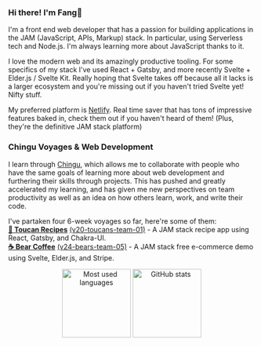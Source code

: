### Hi there! I'm Fang🦁

I'm a front end web developer that has a passion for building applications in the JAM (JavaScript, APIs, Markup) stack. In particular, using Serverless tech and Node.js. I'm always learning more about JavaScript thanks to it.

I love the modern web and its amazingly productive tooling. For some specifics of my stack I've used React + Gatsby, and more recently Svelte + Elder.js / Svelte Kit. Really hoping that Svelte takes off because all it lacks is a larger ecosystem and you're missing out if you haven't tried Svelte yet! Nifty stuff.

My preferred platform is [Netlify](https://www.netlify.com/). Real time saver that has tons of impressive features baked in, check them out if you haven't heard of them! (Plus, they're the definitive JAM stack platform) 

### Chingu Voyages & Web Development

I learn through [Chingu](https://www.chingu.io/), which allows me to collaborate with people who have the same goals of learning more about web development and furthering their skills through projects. This has pushed and greatly accelerated my learning, and has given me new perspectives on team productivity as well as an idea on how others learn, work, and write their code. 

I've partaken four 6-week voyages so far, here're some of them:  
[**📃 Toucan Recipes**](https://toucanrecipes.netlify.app/) [(v20-toucans-team-01)](https://github.com/chingu-voyages/v20-toucans-team-01)  - A JAM stack recipe app using React, Gatsby, and Chakra-UI.  
[**☕ Bear Coffee**](https://bearcoffee.netlify.app/) [(v24-bears-team-05)](https://github.com/chingu-voyages/v24-bears-team-05)  - A JAM stack free e-commerce demo using Svelte, Elder.js, and Stripe.

<p align="center">
  <img height="140" src="https://github-readme-stats.vercel.app/api/top-langs/?username=armchair-traveller&layout=compact&hide=makefile&theme=nord" alt="Most used languages" />
  <img height="140" src="https://github-readme-stats.vercel.app/api?username=armchair-traveller&show_icons=true&count_private=true&hide=stars,prs&theme=nord" alt="GitHub stats" />
</p>
